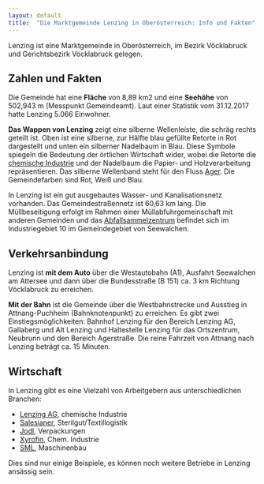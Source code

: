```yaml
---
layout: default
title:  "Die Marktgemeinde Lenzing in Oberösterreich: Info und Fakten"
---
```

Lenzing ist eine Marktgemeinde in Oberösterreich, im Bezirk Vöcklabruck und Gerichtsbezirk Vöcklabruck gelegen. 

## Zahlen und Fakten

Die Gemeinde hat eine **Fläche** von 8,89 km2 und eine **Seehöhe** von 502,943 m (Messpunkt Gemeindeamt). Laut einer Statistik vom 31.12.2017 hatte Lenzing 5.066 Einwohner.

**Das Wappen von Lenzing** zeigt eine silberne Wellenleiste, die schräg rechts geteilt ist. Oben ist eine silberne, zur Hälfte blau gefüllte Retorte in Rot dargestellt und unten ein silberner Nadelbaum in Blau. Diese Symbole spiegeln die Bedeutung der örtlichen Wirtschaft wider, wobei die Retorte die [chemische Industrie](https://www.lenzing.com/) und der Nadelbaum die Papier- und Holzverarbeitung repräsentieren. Das silberne Wellenband steht für den Fluss [Ager](https://de.wikipedia.org/wiki/Ager). Die Gemeindefarben sind Rot, Weiß und Blau.

In Lenzing ist ein gut ausgebautes Wasser- und Kanalisationsnetz vorhanden. Das Gemeindestraßennetz ist 60,63 km lang. Die Müllbeseitigung erfolgt im Rahmen einer Müllabfuhrgemeinschaft mit anderen Gemeinden und das [Abfallsammelzentrum](https://www.altstoffsammelzentrum.at/wo_wann_was/asz/show/Asz/seewalchen.html "ASZ Attersee-Nord") befindet sich im Industriegebiet 10 im Gemeindegebiet von Seewalchen.

## Verkehrsanbindung

Lenzing ist **mit dem Auto** über die Westautobahn (A1), Ausfahrt Seewalchen am Attersee und dann über die Bundesstraße (B 151) ca. 3 km Richtung Vöcklabruck zu erreichen. 

**Mit der Bahn** ist die Gemeinde über die Westbahnstrecke und Ausstieg in Attnang-Puchheim (Bahnknotenpunkt) zu erreichen. Es gibt zwei Einstiegsmöglichkeiten: Bahnhof Lenzing für den Bereich Lenzing AG, Gallaberg und Alt Lenzing und Haltestelle Lenzing für das Ortszentrum, Neubrunn und den Bereich Agerstraße. Die reine Fahrzeit von Attnang nach Lenzing beträgt ca. 15 Minuten.

## Wirtschaft

In Lenzing gibt es eine Vielzahl von Arbeitgebern aus unterschiedlichen Branchen:

* [Lenzing AG](https://www.lenzing.com/), chemische Industrie
* [Salesianer](https://www.salesianer.at/), Sterilgut/Textillogistik
* [Jodl](https://www.jodl.at/), Verpackungen
* [Xyrofin](https://www.xyrofin.com/), Chem. Industrie
* [SML](https://www.sml.at/), Maschinenbau

Dies sind nur einige Beispiele, es können noch weitere Betriebe in Lenzing ansässig sein.
